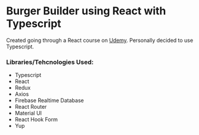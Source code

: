 # Burger Builder using React with Typescript

Created going through a React course on [Udemy](https://www.udemy.com/course/react-the-complete-guide-incl-redux/). Personally decided to use Typescript.

### Libraries/Tehcnologies Used:

- Typescript
- React
- Redux
- Axios
- Firebase Realtime Database
- React Router
- Material UI
- React Hook Form
- Yup
